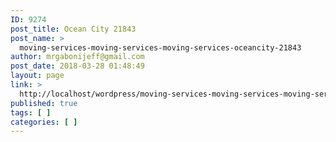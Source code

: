 ```yaml
---
ID: 9274
post_title: Ocean City 21843
post_name: >
  moving-services-moving-services-moving-services-oceancity-21843
author: mrgabonijeff@gmail.com
post_date: 2018-03-28 01:48:49
layout: page
link: >
  http://localhost/wordpress/moving-services-moving-services-moving-services-oceancity-21843/
published: true
tags: [ ]
categories: [ ]
---
```

